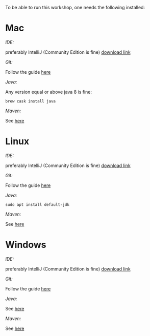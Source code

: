 To be able to run this workshop, one needs the following installed:

# Mac
_IDE:_

preferably IntelliJ (Community Edition is fine) [download link](https://www.jetbrains.com/idea/download/#section=mac) 

_Git:_

Follow the guide [here](https://git-scm.com/book/en/v2/Getting-Started-Installing-Git)

_Java:_

Any version equal or above java 8 is fine:
```commandline
brew cask install java
```

_Maven:_

See [here](https://www.baeldung.com/install-maven-on-windows-linux-mac)



# Linux
_IDE:_

preferably IntelliJ (Community Edition is fine) [download link](https://www.jetbrains.com/idea/download/#section=linux) 

_Git:_

Follow the guide [here](https://git-scm.com/book/en/v2/Getting-Started-Installing-Git)

_Java:_

```commandline
sudo apt install default-jdk
```

_Maven:_

See [here](https://www.baeldung.com/install-maven-on-windows-linux-mac)

# Windows
_IDE:_

preferably IntelliJ (Community Edition is fine) [download link](https://www.jetbrains.com/idea/download/#section=windows) 

_Git:_

Follow the guide [here](https://git-scm.com/book/en/v2/Getting-Started-Installing-Git)

_Java:_

See [here](https://java.com/en/download/help/windows_manual_download.xml)

_Maven:_

See [here](https://www.baeldung.com/install-maven-on-windows-linux-mac)
